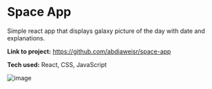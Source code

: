 # Space App
Simple react app that displays galaxy picture of the day with date and explanations.

**Link to project:** https://github.com/abdiaweisr/space-app

**Tech used:** React, CSS, JavaScript

![image](https://user-images.githubusercontent.com/102628626/203888333-96211ee2-b569-45ac-a148-cc42009da2da.png)




